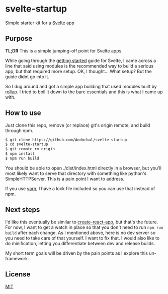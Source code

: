 # svelte-startup
Simple starter kit for a [Svelte](https://svelte.technology) app

## Purpose

**TL;DR** This is a simple jumping-off point for Svelte apps.

While going through the [getting started](https://svelte.technology/guide) guide for Svelte, I came across a line that said using modules is the recommended way to build a serious app, but that required more setup. OK, I thought... What setup? But the guide didnt go into it.

So I dug around and got a simple app building that used modules built by [rollup](http://rollupjs.org). I tried to boil it down to the bare essentials and this is what I came up with.

## How to use

Just clone this repo, remove (or replace) git's origin remote, and build through npm.

```bash 
$ git clone https://github.com/Andorbal/svelte-startup
$ cd svelte-startup
$ git remote rm origin
$ npm install
$ npm run build
```

You should be able to open ./dist/index.html directly in a browser, but you'll most likely want to serve that directory with something like python's SimpleHTTPServer. This is a pain point I want to address.

If you use [yarn](https://yarnpkg.com), I have a lock file included so you can use that instead of npm.

## Next steps

I'd like this eventually be similar to [create-react-app](https://github.com/facebookincubator/create-react-app), but that's the future. For now, I want to get a watch in place so that you don't need to run `npm run build` after each change. As I mentioned above, here is no dev server so you need to take care of that yourself. I want to fix that. I would also like to do minification, letting you differentiate between dev and release builds.

My short term goals will be driven by the pain points as I explore this un-framework.

## License

[MIT](https://raw.githubusercontent.com/Andorbal/svelte-startup/master/LICENSE)